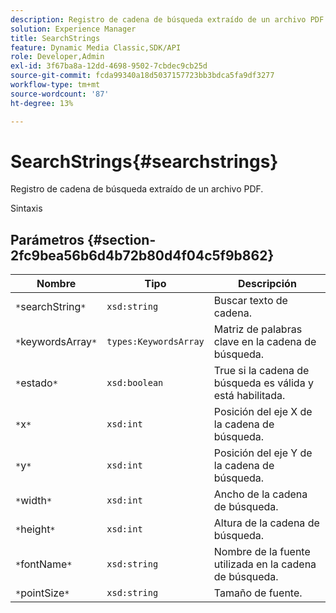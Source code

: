 ```yaml
---
description: Registro de cadena de búsqueda extraído de un archivo PDF.
solution: Experience Manager
title: SearchStrings
feature: Dynamic Media Classic,SDK/API
role: Developer,Admin
exl-id: 3f67ba8a-12dd-4698-9502-7cbdec9cb25d
source-git-commit: fcda99340a18d5037157723bb3bdca5fa9df3277
workflow-type: tm+mt
source-wordcount: '87'
ht-degree: 13%

---
```


# SearchStrings{#searchstrings}

Registro de cadena de búsqueda extraído de un archivo PDF.

Sintaxis

## Parámetros {#section-2fc9bea56b6d4b72b80d4f04c5f9b862}

| Nombre | Tipo | Descripción |
|---|---|---|
| `*`searchString`*` | `xsd:string` | Buscar texto de cadena. |
| `*`keywordsArray`*` | `types:KeywordsArray` | Matriz de palabras clave en la cadena de búsqueda. |
| `*`estado`*` | `xsd:boolean` | True si la cadena de búsqueda es válida y está habilitada. |
| `*`x`*` | `xsd:int` | Posición del eje X de la cadena de búsqueda. |
| `*`y`*` | `xsd:int` | Posición del eje Y de la cadena de búsqueda. |
| `*`width`*` | `xsd:int` | Ancho de la cadena de búsqueda. |
| `*`height`*` | `xsd:int` | Altura de la cadena de búsqueda. |
| `*`fontName`*` | `xsd:string` | Nombre de la fuente utilizada en la cadena de búsqueda. |
| `*`pointSize`*` | `xsd:string` | Tamaño de fuente. |

